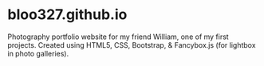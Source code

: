 # bloo327.github.io
Photography portfolio website for my friend William, one of my first projects.
Created using HTML5, CSS, Bootstrap, & Fancybox.js (for lightbox in photo galleries).
